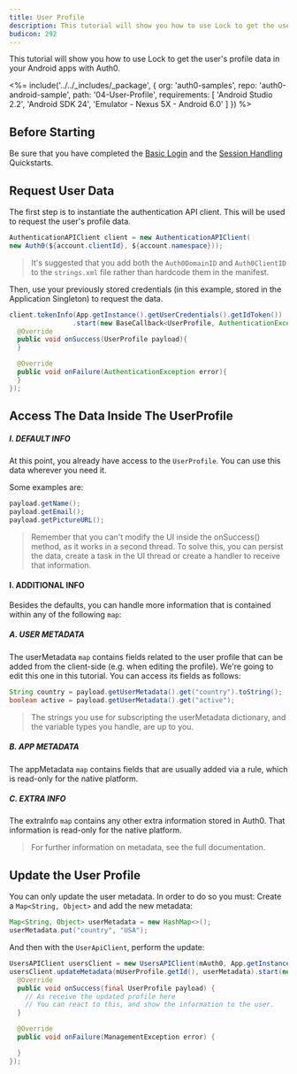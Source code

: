 ```yaml
---
title: User Profile
description: This tutorial will show you how to use Lock to get the user's profile data.
budicon: 292
---
```


This tutorial will show you how to use Lock to get the user's profile data in your Android apps with Auth0.

<%= include('../../_includes/_package', {
  org: 'auth0-samples',
  repo: 'auth0-android-sample',
  path: '04-User-Profile',
  requirements: [
    'Android Studio 2.2',
    'Android SDK 24',
    'Emulator - Nexus 5X - Android 6.0'
  ]
}) %>

## Before Starting

Be sure that you have completed the [Basic Login](01-login) and the [Session Handling](03-session-handling) Quickstarts.

## Request User Data

The first step is to instantiate the authentication API client. This will be used to request the user's profile data.

```java
AuthenticationAPIClient client = new AuthenticationAPIClient(
new Auth0(${account.clientId}, ${account.namespace}));
```

> It's suggested that you add both the `Auth0DomainID` and `Auth0ClientID` to the `strings.xml` file rather than hardcode them in the manifest.


Then, use your previously stored credentials (in this example, stored in the Application Singleton) to request the data.

```java
client.tokenInfo(App.getInstance().getUserCredentials().getIdToken())
                .start(new BaseCallback<UserProfile, AuthenticationException>() {
  @Override
  public void onSuccess(UserProfile payload){
  }

  @Override
  public void onFailure(AuthenticationException error){
  }
});
```

## Access The Data Inside The UserProfile

##### I. DEFAULT INFO

At this point, you already have access to the `UserProfile`.
You can use this data wherever you need it.

Some examples are:

```java
payload.getName();
payload.getEmail();
payload.getPictureURL();
```

> Remember that you can't modify the UI inside the onSuccess() method, as it works in a second thread. To solve this, you can persist the data, create a task in the UI thread or create a handler to receive that information.

#### I. ADDITIONAL INFO

Besides the defaults, you can handle more information that is contained within any of the following `map`:

##### A. USER METADATA

The userMetadata `map` contains fields related to the user profile that can be added from the client-side (e.g. when editing the profile). We're going to edit this one in this tutorial. You can access its fields as follows:

```java
String country = payload.getUserMetadata().get("country").toString();
boolean active = payload.getUserMetadata().get("active");
```

> The strings you use for subscripting the userMetadata dictionary, and the variable types you handle, are up to you.

##### B. APP METADATA

The appMetadata `map` contains fields that are usually added via a rule, which is read-only for the native platform.

##### C. EXTRA INFO

The extraInfo `map` contains any other extra information stored in Auth0. That information is read-only for the native platform.

> For further information on metadata, see the full documentation.

## Update the User Profile

You can only update the user metadata. In order to do so you must:
Create a `Map<String, Object>` and add the new metadata:

```java
Map<String, Object> userMetadata = new HashMap<>();
userMetadata.put("country", "USA");
```
And then with the `UserApiClient`, perform the update:

```java
UsersAPIClient usersClient = new UsersAPIClient(mAuth0, App.getInstance().getUserCredentials().getIdToken());
usersClient.updateMetadata(mUserProfile.getId(), userMetadata).start(new BaseCallback<UserProfile, ManagementException>() {
  @Override
  public void onSuccess(final UserProfile payload) {
    // As receive the updated profile here
    // You can react to this, and show the information to the user.
  }

  @Override
  public void onFailure(ManagementException error) {

  }
});
```
